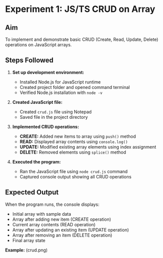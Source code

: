 # Experiment 1: JS/TS CRUD on Array

## Aim
To implement and demonstrate basic CRUD (Create, Read, Update, Delete) operations on JavaScript arrays.

## Steps Followed

1. **Set up development environment:**
   - Installed Node.js for JavaScript runtime
   - Created project folder and opened command terminal
   - Verified Node.js installation with `node -v`

2. **Created JavaScript file:**
   - Created `crud.js` file using Notepad
   - Saved file in the project directory

3. **Implemented CRUD operations:**
   - **CREATE:** Added new items to array using `push()` method
   - **READ:** Displayed array contents using `console.log()`
   - **UPDATE:** Modified existing array elements using index assignment
   - **DELETE:** Removed elements using `splice()` method

4. **Executed the program:**
   - Ran the JavaScript file using `node crud.js` command
   - Captured console output showing all CRUD operations


## Expected Output

When the program runs, the console displays:
- Initial array with sample data
- Array after adding new item (CREATE operation)
- Current array contents (READ operation)
- Array after updating an existing item (UPDATE operation)
- Array after removing an item (DELETE operation)
- Final array state

**Example:**
(crud.png)
